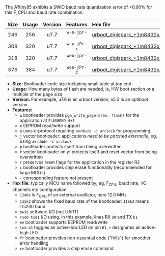 The ATtiny85 exhibits a SWIO baud rate quantisation error of +0.00% for this F_CPU and baud rate combination.

|Size|Usage|Version|Features|Hex file|
|:-:|:-:|:-:|:-:|:--|
|246|256|u7.7|`w-u-jpr--`|[urboot_digispark_+1m8432x_+++7k2_swio_rxb4_txb3_led+b1.hex](https://raw.githubusercontent.com/stefanrueger/urboot.hex/main/boards/digispark/external_oscillator/fcpu_+1m8432x/br_+++7k2/urboot_digispark_+1m8432x_+++7k2_swio_rxb4_txb3_led+b1.hex)|
|308|320|u7.7|`w-u-jPr-c`|[urboot_digispark_+1m8432x_+++7k2_swio_rxb4_txb3_led+b1_fr_ce.hex](https://raw.githubusercontent.com/stefanrueger/urboot.hex/main/boards/digispark/external_oscillator/fcpu_+1m8432x/br_+++7k2/urboot_digispark_+1m8432x_+++7k2_swio_rxb4_txb3_led+b1_fr_ce.hex)|
|318|320|u7.7|`weu-jpr--`|[urboot_digispark_+1m8432x_+++7k2_swio_rxb4_txb3_ee_led+b1.hex](https://raw.githubusercontent.com/stefanrueger/urboot.hex/main/boards/digispark/external_oscillator/fcpu_+1m8432x/br_+++7k2/urboot_digispark_+1m8432x_+++7k2_swio_rxb4_txb3_ee_led+b1.hex)|
|376|384|u7.7|`weu-jPr-c`|[urboot_digispark_+1m8432x_+++7k2_swio_rxb4_txb3_ee_led+b1_fr_ce.hex](https://raw.githubusercontent.com/stefanrueger/urboot.hex/main/boards/digispark/external_oscillator/fcpu_+1m8432x/br_+++7k2/urboot_digispark_+1m8432x_+++7k2_swio_rxb4_txb3_ee_led+b1_fr_ce.hex)|

- **Size:** Bootloader code size including small table at top end
- **Usage:** How many bytes of flash are needed, ie, HW boot section or a multiple of the page size
- **Version:** For example, u7.6 is an urboot version, o5.2 is an optiboot version
- **Features:**
  + `w` bootloader provides `pgm_write_page(sram, flash)` for the application at `FLASHEND-4+1`
  + `e` EEPROM read/write support
  + `u` uses urprotocol requiring `avrdude -c urclock` for programming
  + `j` vector bootloader: applications *need to be patched externally*, eg, using `avrdude -c urclock`
  + `p` bootloader protects itself from being overwritten
  + `P` vector bootloader only: protects itself and reset vector from being overwritten
  + `r` preserves reset flags for the application in the register R2
  + `c` bootloader provides chip erase functionality (recommended for large MCUs)
  + `-` corresponding feature not present
- **Hex file:** typically MCU name followed by, eg, F<sub>CPU</sub>, baud rate, I/O channels etc configuration
  + `12m0x` is F<sub>CPU</sub> of an external oscillator, here 12.0 MHz
  + `115k2` shows the fixed baud rate of the bootloader: `115k2` means 115200 baud
  + `swio` software I/O (not UART)
  + `rxd0 txd1` I/O using, in this example, lines RX `D0` and TX `D1`
  + `ee` bootloader supports EEPROM read/write
  + `led-b1` toggles an active-low LED on pin `B1`, `+` designates an active-high LED
  + `fr` bootloader provides non-essential code ("frills") for smoother error handling
  + `ce` bootloader provides a chip erase command
